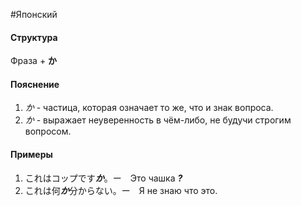 #Японский 
#### Структура
Фраза + **か**
#### Пояснение
1. *か* - частица, которая означает то же, что и знак вопроса. 
2. *か* - выражает неуверенность в чём-либо, не будучи строгим вопросом.
#### Примеры
1. これはコップです***か***。ー　Это чашка ***?***
2. これは何***か***分からない。ー　Я не знаю что это. 